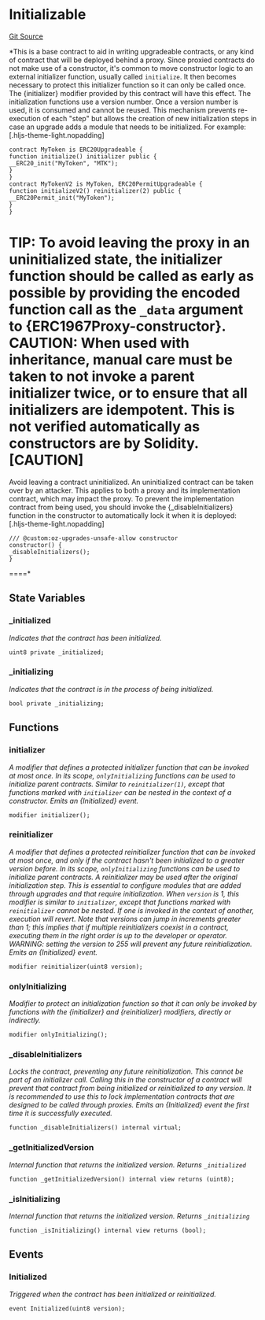 # Initializable
[Git Source](https://github.com/thrackle-io/rules-protocol/blob/b3877670eae43a9723081d42c4401502ebd5b9f6/src/helpers/Initializable.sol)

*This is a base contract to aid in writing upgradeable contracts, or any kind of contract that will be deployed
behind a proxy. Since proxied contracts do not make use of a constructor, it's common to move constructor logic to an
external initializer function, usually called `initialize`. It then becomes necessary to protect this initializer
function so it can only be called once. The {initializer} modifier provided by this contract will have this effect.
The initialization functions use a version number. Once a version number is used, it is consumed and cannot be
reused. This mechanism prevents re-execution of each "step" but allows the creation of new initialization steps in
case an upgrade adds a module that needs to be initialized.
For example:
[.hljs-theme-light.nopadding]
```
contract MyToken is ERC20Upgradeable {
function initialize() initializer public {
__ERC20_init("MyToken", "MTK");
}
}
contract MyTokenV2 is MyToken, ERC20PermitUpgradeable {
function initializeV2() reinitializer(2) public {
__ERC20Permit_init("MyToken");
}
}
```
TIP: To avoid leaving the proxy in an uninitialized state, the initializer function should be called as early as
possible by providing the encoded function call as the `_data` argument to {ERC1967Proxy-constructor}.
CAUTION: When used with inheritance, manual care must be taken to not invoke a parent initializer twice, or to ensure
that all initializers are idempotent. This is not verified automatically as constructors are by Solidity.
[CAUTION]
====
Avoid leaving a contract uninitialized.
An uninitialized contract can be taken over by an attacker. This applies to both a proxy and its implementation
contract, which may impact the proxy. To prevent the implementation contract from being used, you should invoke
the {_disableInitializers} function in the constructor to automatically lock it when it is deployed:
[.hljs-theme-light.nopadding]
```
/// @custom:oz-upgrades-unsafe-allow constructor
constructor() {
_disableInitializers();
}
```
====*


## State Variables
### _initialized
*Indicates that the contract has been initialized.*


```solidity
uint8 private _initialized;
```


### _initializing
*Indicates that the contract is in the process of being initialized.*


```solidity
bool private _initializing;
```


## Functions
### initializer

*A modifier that defines a protected initializer function that can be invoked at most once. In its scope,
`onlyInitializing` functions can be used to initialize parent contracts.
Similar to `reinitializer(1)`, except that functions marked with `initializer` can be nested in the context of a
constructor.
Emits an {Initialized} event.*


```solidity
modifier initializer();
```

### reinitializer

*A modifier that defines a protected reinitializer function that can be invoked at most once, and only if the
contract hasn't been initialized to a greater version before. In its scope, `onlyInitializing` functions can be
used to initialize parent contracts.
A reinitializer may be used after the original initialization step. This is essential to configure modules that
are added through upgrades and that require initialization.
When `version` is 1, this modifier is similar to `initializer`, except that functions marked with `reinitializer`
cannot be nested. If one is invoked in the context of another, execution will revert.
Note that versions can jump in increments greater than 1; this implies that if multiple reinitializers coexist in
a contract, executing them in the right order is up to the developer or operator.
WARNING: setting the version to 255 will prevent any future reinitialization.
Emits an {Initialized} event.*


```solidity
modifier reinitializer(uint8 version);
```

### onlyInitializing

*Modifier to protect an initialization function so that it can only be invoked by functions with the
{initializer} and {reinitializer} modifiers, directly or indirectly.*


```solidity
modifier onlyInitializing();
```

### _disableInitializers

*Locks the contract, preventing any future reinitialization. This cannot be part of an initializer call.
Calling this in the constructor of a contract will prevent that contract from being initialized or reinitialized
to any version. It is recommended to use this to lock implementation contracts that are designed to be called
through proxies.
Emits an {Initialized} event the first time it is successfully executed.*


```solidity
function _disableInitializers() internal virtual;
```

### _getInitializedVersion

*Internal function that returns the initialized version. Returns `_initialized`*


```solidity
function _getInitializedVersion() internal view returns (uint8);
```

### _isInitializing

*Internal function that returns the initialized version. Returns `_initializing`*


```solidity
function _isInitializing() internal view returns (bool);
```

## Events
### Initialized
*Triggered when the contract has been initialized or reinitialized.*


```solidity
event Initialized(uint8 version);
```

